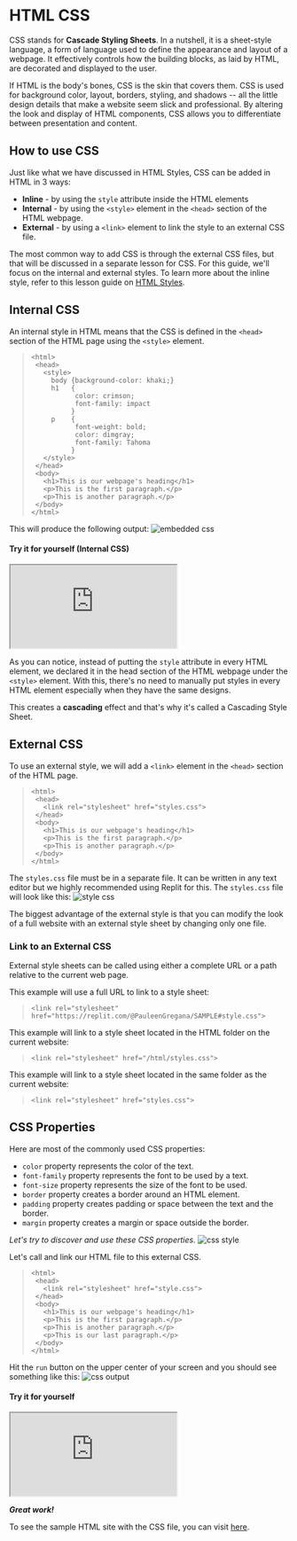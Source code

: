 # HTML CSS

CSS stands for **Cascade Styling Sheets**. In a nutshell, it is a sheet-style language, a form of language used to define the appearance and layout of a webpage. It effectively controls how the building blocks, as laid by HTML, are decorated and displayed to the user.

If HTML is the body's bones, CSS is the skin that covers them. CSS is used for background color, layout, borders, styling, and shadows -- all the little design details that make a website seem slick and professional. By altering the look and display of HTML components, CSS allows you to differentiate between presentation and content. 

## How to use CSS

Just like what we have discussed in HTML Styles, CSS can be added in HTML in 3 ways:

- **Inline** - by using the `style` attribute inside the HTML elements
- **Internal** - by using the `<style>` element in the `<head>` section of the HTML webpage.
- **External** - by using a `<link>` element to link the style to an external CSS file.

The most common way to add CSS is through the external CSS files, but that will be discussed in a separate lesson for CSS. For this guide, we'll focus on the internal and external styles. To learn more about the inline style, refer to this lesson guide on [HTML Styles](https://replit.com/@PauleenGregana/HTML-GUIDES#markdown/7%20HTML%20Styles.md).

## Internal CSS
An internal style in HTML means that the CSS is defined in the `<head>` section of the HTML page using the `<style>` element. 
>```
><html>
>  <head>
>    <style>
>      body {background-color: khaki;}
>      h1   {
>            color: crimson;
>            font-family: impact
>           }
>      p    {
>            font-weight: bold;
>            color: dimgray;
>            font-family: Tahoma 
>           }
>    </style>
>  </head>
>  <body>
>    <h1>This is our webpage's heading</h1>
>    <p>This is the first paragraph.</p>
>    <p>This is another paragraph.</p>
>  </body>
></html>
>```
This will produce the following output:
![embedded css](https://i.imgur.com/pmnyOmP.png)


#### Try it for yourself (Internal CSS)
<iframe src="https://replit.com/@PauleenGregana/Internal-CSS?lite=true"></iframe>

As you can notice, instead of putting the `style` attribute in every HTML element, we declared it in the head section of the HTML webpage under the `<style>` element. With this, there's no need to manually put styles in every HTML element especially when they have the same designs. 

This creates a **cascading** effect and that's why it's called a Cascading Style Sheet. 

## External CSS
To use an external style, we will add a `<link>` element in the `<head>` section of the HTML page. 
>```
><html>
>  <head>
>    <link rel="stylesheet" href="styles.css">
>  </head>
>  <body>
>    <h1>This is our webpage's heading</h1>
>    <p>This is the first paragraph.</p>
>    <p>This is another paragraph.</p>
>  </body>
></html>
>```
The `styles.css` file must be in a separate file. It can be written in any text editor but we highly recommended using Replit for this. The `styles.css` file will look like this:
![style css](https://i.imgur.com/TbnPPJP.png)

The biggest advantage of the external style is that you can modify the look of a full website with an external style sheet by changing only one file.

### Link to an External CSS
External style sheets can be called using either a complete URL or a path relative to the current web page.

This example will use a full URL to link to a style sheet:
>`<link rel="stylesheet" href="https://replit.com/@PauleenGregana/SAMPLE#style.css">`

This example will link to a style sheet located in the HTML folder on the current website:
>`<link rel="stylesheet" href="/html/styles.css">`

This example will link to a style sheet located in the same folder as the current website:
>`<link rel="stylesheet" href="styles.css">`

## CSS Properties
Here are most of the commonly used CSS properties:
- `color` property represents the color of the text.
- `font-family` property represents the font to be used by a text.
- `font-size` property represents the size of the font to be used.
- `border` property creates a border around an HTML element.
- `padding` property creates padding or space between the text and the border.
- `margin` property creates a margin or space outside the border. 

_Let's try to discover and use these CSS properties._
![css style](https://i.imgur.com/RcKhSTA.png)

Let's call and link our HTML file to this external CSS.
>```
><html>
>  <head>
>    <link rel="stylesheet" href="style.css">
>  </head>
>  <body>
>    <h1>This is our webpage's heading</h1>
>    <p>This is the first paragraph.</p>
>    <p>This is another paragraph.</p>
>    <p>This is our last paragraph.</p>
>  </body>
></html>
>```

Hit the `run` button on the upper center of your screen and you should see something like this:
![css output](https://i.imgur.com/RBJFQMo.png)


#### Try it for yourself 
<iframe src="https://replit.com/@PauleenGregana/HTML-with-External-CSS?lite=true"></iframe>

***Great work!***

To see the sample HTML site with the CSS file, you can visit [here](https://sample.pauleengregana.repl.co/).